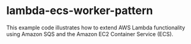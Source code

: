 # lambda-ecs-worker-pattern
This example code illustrates how to extend AWS Lambda functionality using Amazon SQS and the Amazon EC2 Container Service (ECS). 
